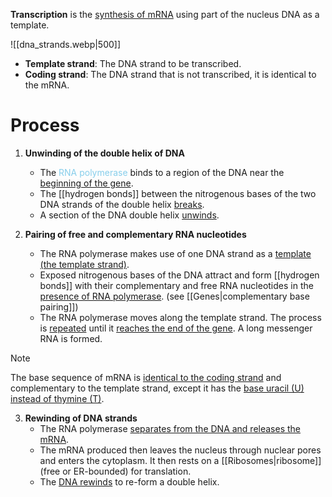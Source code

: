 **Transcription** is the <u>synthesis of mRNA</u> using part of the nucleus DNA as a template.

![[dna_strands.webp|500]]
- **Template strand**: The DNA strand to be transcribed.
- **Coding strand**: The DNA strand that is not transcribed, it is identical to the mRNA.

# Process
1. **Unwinding of the double helix of DNA**
	- The <span style="color:skyblue">RNA polymerase</span> binds to a region of the DNA near the <u>beginning of the gene</u>.
	- The [[hydrogen bonds]] between the nitrogenous bases of the two DNA strands of the double helix <u>breaks</u>.
	- A section of the DNA double helix <u>unwinds</u>.

2. **Pairing of free and complementary RNA nucleotides**
	- The RNA polymerase makes use of one DNA strand as a <u>template (the template strand)</u>.
	- Exposed nitrogenous bases of the DNA attract and form [[hydrogen bonds]] with their <span class="hi-green">complementary and free</span> <span class="hi-blue">RNA nucleotides</span> in the <u>presence of RNA polymerase</u>. (see [[Genes|complementary base pairing]])
	- The RNA polymerase moves along the template strand. The process is <u>repeated</u> until it <u>reaches the end of the gene</u>. A long messenger RNA is formed.

> [!note]
> The base sequence of mRNA is <u>identical to the coding strand</u> and complementary to the template strand, except it has the <u>base uracil (U) instead of thymine (T)</u>.

3. **Rewinding of DNA strands**
	- The RNA polymerase <u>separates from the DNA and releases the mRNA</u>.
	- The mRNA produced then leaves the nucleus through <span class="hi-blue">nuclear pores</span> and enters the <span class="hi-blue">cytoplasm</span>. It then rests on a [[Ribosomes|ribosome]] (free or ER-bounded) for translation.
	- The <u>DNA rewinds</u> to re-form a double helix.
